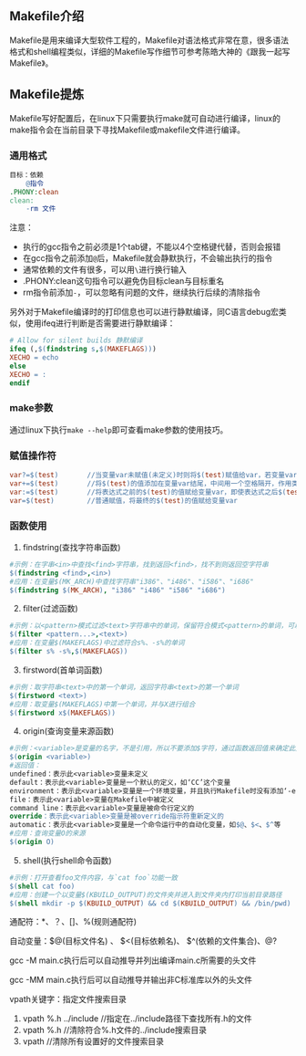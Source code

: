 ## Makefile介绍

Makefile是用来编译大型软件工程的，Makefile对语法格式非常在意，很多语法格式和shell编程类似，详细的Makefile写作细节可参考陈皓大神的《跟我一起写Makefile》。

## Makefile提炼

Makefile写好配置后，在linux下只需要执行make就可自动进行编译，linux的make指令会在当前目录下寻找Makefile或makefile文件进行编译。

### 通用格式

```Makefile
目标：依赖
    @指令
.PHONY:clean
clean:
    -rm 文件
```

注意：
- 执行的gcc指令之前必须是1个tab键，不能以4个空格键代替，否则会报错
- 在gcc指令之前添加`@`后，Makefile就会静默执行，不会输出执行的指令
- 通常依赖的文件有很多，可以用`\`进行换行输入
- .PHONY:clean这句指令可以避免伪目标clean与目标重名
- rm指令前添加`-`，可以忽略有问题的文件，继续执行后续的清除指令

另外对于Makefile编译时的打印信息也可以进行静默编译，同C语言debug宏类似，使用ifeq进行判断是否需要进行静默编译：

```Makefile
# Allow for silent builds 静默编译
ifeq (,$(findstring s,$(MAKEFLAGS)))
XECHO = echo
else
XECHO = :
endif
```

### make参数

通过linux下执行`make --help`即可查看make参数的使用技巧。

### 赋值操作符

```makefile
var?=$(test)       //当变量var未赋值(未定义)时则将$(test)赋值给var，若变量var已赋值则忽略$(test)
var+=$(test)       //将$(test)的值添加在变量var结尾，中间用一个空格隔开，作用类似C语言中strcat
var:=$(test)       //将表达式之前的$(test)的值赋给变量var，即使表达式之后$(test)值变化了也无法赋值，也就是说操作符`:=`只能向上搜索$(test)的值
var=$(test)        //普通赋值，将最终的$(test)的值赋给变量var
```

### 函数使用

1. findstring(查找字符串函数)

```Makefile
#示例：在字串<in>中查找<find>字符串，找到返回<find>，找不到则返回空字符串
$(findstring <find>,<in>)
#应用：在变量$(MK_ARCH)中查找字符串"i386"、"i486"、"i586"、"i686"
$(findstring $(MK_ARCH), "i386" "i486" "i586" "i686")
```

2. filter(过滤函数)

```Makefile
#示例：以<pattern>模式过滤<text>字符串中的单词，保留符合模式<pattern>的单词，可以有多个模式，返回符合模式<pattern>的字串
$(filter <pattern...>,<text>)
#应用：在变量$(MAKEFLAGS)中过滤符合s%、-s%的单词
$(filter s% -s%,$(MAKEFLAGS))
```

3. firstword(首单词函数)

```Makefile
#示例：取字符串<text>中的第一个单词，返回字符串<text>的第一个单词
$(firstword <text>)
#应用：取变量$(MAKEFLAGS)中第一个单词，并与X进行组合
$(firstword x$(MAKEFLAGS))
```

4. origin(查询变量来源函数)

```Makefile
#示例：<variable>是变量的名字，不是引用，所以不要添加$字符，通过函数返回值来确定此变量的来源
$(origin <variable>)
#返回值：
undefined：表示此<variable>变量未定义
default：表示此<variable>变量是一个默认的定义，如‘CC’这个变量
environment：表示此<variable>变量是一个环境变量，并且执行Makefile时没有添加‘-e’参数(即未让环境变量覆盖Makefile变量)
file：表示此<variable>变量在Makefile中被定义
command line：表示此<variable>变量是被命令行定义的
override：表示此<variable>变量是被override指示符重新定义的
automatic：表示此<variable>变量是一个命令运行中的自动化变量，如$@、$<、$^等
#应用：查询变量O的来源
$(origin O)
```

5. shell(执行shell命令函数)

```Makefile
#示例：打开查看foo文件内容，与`cat foo`功能一致
$(shell cat foo)
#应用：创建一个以变量$(KBUILD_OUTPUT)的文件夹并进入到文件夹内打印当前目录路径
$(shell mkdir -p $(KBUILD_OUTPUT) && cd $(KBUILD_OUTPUT) && /bin/pwd)
```


通配符：*、？、[]、%(规则通配符)

自动变量：$@(目标文件名) 、 $<(目标依赖名)、 $^(依赖的文件集合)、@?

gcc -M main.c执行后可以自动推导并列出编译main.c所需要的头文件

gcc -MM main.c执行后可以自动推导并输出非C标准库以外的头文件

vpath关键字：指定文件搜索目录
1. vpath %.h ../include  //指定在../include路径下查找所有.h的文件
2. vpath %.h             //清除符合%.h文件的../include搜索目录
3. vpath                 //清除所有设置好的文件搜索目录
